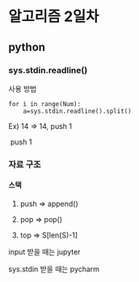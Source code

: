 # 알고리즘 2일차

## python

### sys.stdin.readline()

사용 방법

```
for i in range(Num):
    a=sys.stdin.readline().split()
```

Ex)   14                  =>               14, push 1

​        push 1



### 자료 구조

#### 스택

1. push => append()

2. pop => pop()

3. top => S[len(S)-1]

   

input 받을 때는 jupyter

sys.stdin 받을 때는 pycharm